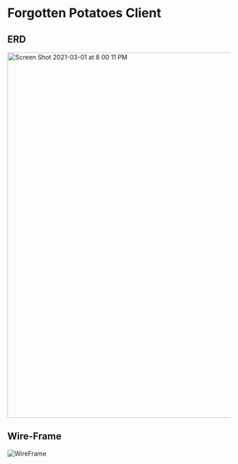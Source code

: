 
# Forgotten Potatoes Client

## ERD

<img width="824" alt="Screen Shot 2021-03-01 at 8 00 11 PM" src="https://user-images.githubusercontent.com/62916291/109590181-bd207180-7ac8-11eb-908d-02c9d91c281e.png">

## Wire-Frame


![WireFrame](https://user-images.githubusercontent.com/62916291/110061300-007b1a00-7d2d-11eb-87c4-6bcad7b2f3fa.jpg)


